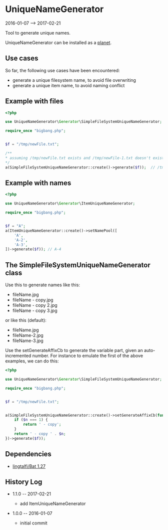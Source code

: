 UniqueNameGenerator
========================
2016-01-07 --> 2017-02-21



Tool to generate unique names.



UniqueNameGenerator can be installed as a [planet](https://github.com/lingtalfi/Observer/blob/master/article/article.planetReference.eng.md).



Use cases
-------------

So far, the following use cases have been encountered:

- generate a unique filesystem name, to avoid file overwriting
- generate a unique item name, to avoid naming conflict



Example with files
-----------

```php
<?php

use UniqueNameGenerator\Generator\SimpleFileSystemUniqueNameGenerator;

require_once "bigbang.php";


$f = "/tmp/newFile.txt";

/**
* assuming /tmp/newFile.txt exists and /tmp/newFile-1.txt doesn't exist yet
*/
a(SimpleFileSystemUniqueNameGenerator::create()->generate($f));  // /tmp/newFile-1.txt    
```



Example with names
-----------

```php
<?php

use UniqueNameGenerator\Generator\ItemUniqueNameGenerator;

require_once "bigbang.php";


$f = "A";
a(ItemUniqueNameGenerator::create()->setNamePool([
    'A',
    'A-2',
    'A-3',
])->generate($f)); // A-4
```







The SimpleFileSystemUniqueNameGenerator class 
----------------


Use this to generate names like this:

- fileName.jpg
- fileName - copy.jpg
- fileName - copy 2.jpg
- fileName - copy 3.jpg


or like this (default):

- fileName.jpg
- fileName-2.jpg
- fileName-3.jpg



Use the setGenerateAffixCb to generate the variable part, given an auto-incremented number.
For instance to emulate the first of the above examples, we can do this: 

```php
<?php

use UniqueNameGenerator\Generator\SimpleFileSystemUniqueNameGenerator;

require_once "bigbang.php";


$f = "/tmp/newFile.txt";


a(SimpleFileSystemUniqueNameGenerator::create()->setGenerateAffixCb(function ($n) { // n is auto-incremented and starts with 1
    if ($n === 1) {
        return ' - copy';
    }
    return ' - copy ' . $n;
})->generate($f));
```





Dependencies
------------------

- [lingtalfi/Bat 1.27](https://github.com/lingtalfi/Bat)


History Log
------------------
    
- 1.1.0 -- 2017-02-21

    - add ItemUniqueNameGenerator
    
- 1.0.0 -- 2016-01-07

    - initial commit
    
    